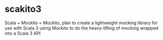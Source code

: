 # scakito3
Scala + Mockito = Mockito, plan to create a lightweight mocking library for use with Scala 3 using Mockito to do the heavy-lifting of mocking wrapped into a Scala 3 API
